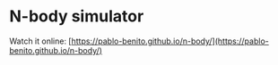 # N-body simulator

Watch it online: [https://pablo-benito.github.io/n-body/](https://pablo-benito.github.io/n-body/)
 

